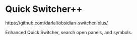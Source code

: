 # Quick Switcher++

https://github.com/darlal/obsidian-switcher-plus/

Enhanced Quick Switcher, search open panels, and symbols.
